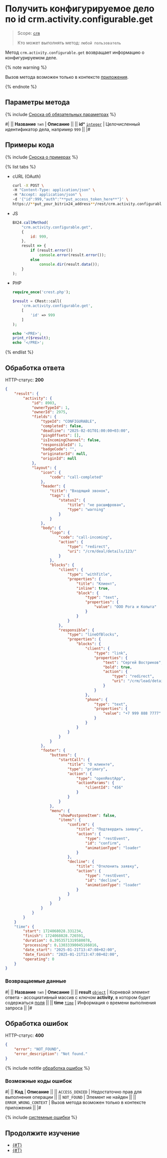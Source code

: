 # Получить конфигурируемое дело по id crm.activity.configurable.get

> Scope: [`crm`](../../../../scopes/permissions.md)
>
> Кто может выполнять метод: `любой пользователь`

Метод `crm.activity.configurable.get` возвращает информацию о конфигурируемом деле. 

{% note warning %}

Вызов метода возможен только в контексте [приложения](https://helpdesk.bitrix24.ru/examples/app.zip).

{% endnote %}

## Параметры метода

{% include [Сноска об обязательных параметрах](../../../../../_includes/required.md) %}

#|
|| **Название**
`тип` | **Описание** ||
|| **id***
[`integer`](../../../../data-types.md) | Целочисленный идентификатор дела, например `999` ||
|#

## Примеры кода

{% include [Сноска о примерах](../../../../../_includes/examples.md) %}

{% list tabs %}

- cURL (OAuth)

    ```bash
    curl -X POST \
    -H "Content-Type: application/json" \
    -H "Accept: application/json" \
    -d '{"id":999,"auth":"**put_access_token_here**"}' \
    https://**put_your_bitrix24_address**/rest/crm.activity.configurable.get
    ```

- JS

    ```js
    BX24.callMethod(
        "crm.activity.configurable.get",
        {
            id: 999,
        }, 
        result => {
            if (result.error())
                console.error(result.error());
            else
                console.dir(result.data());
        }    
    );
    ```

- PHP

    ```php
    require_once('crest.php');

    $result = CRest::call(
        'crm.activity.configurable.get',
        [
            'id' => 999
        ]
    );

    echo '<PRE>';
    print_r($result);
    echo '</PRE>';
    ```

{% endlist %}

## Обработка ответа

HTTP-статус: **200**

```json
{
    "result": {
        "activity": {
            "id": 8903,
            "ownerTypeId": 1,
            "ownerId": 2975,
            "fields": {
                "typeId": "CONFIGURABLE",
                "completed": false,
                "deadline": "2025-02-01T01:00:00+03:00",
                "pingOffsets": [],
                "isIncomingChannel": false,
                "responsibleId": 1,
                "badgeCode": "",
                "originatorId": null,
                "originId": null
            },
            "layout": {
                "icon": {
                    "code": "call-completed"
                },
                "header": {
                    "title": "Входящий звонок",
                    "tags": {
                        "status2": {
                            "title": "не расшифрован",
                            "type": "warning"
                        }
                    }
                },
                "body": {
                    "logo": {
                        "code": "call-incoming",
                        "action": {
                            "type": "redirect",
                            "uri": "/crm/deal/details/123/"
                        }
                    },
                    "blocks": {
                        "client": {
                            "type": "withTitle",
                            "properties": {
                                "title": "Клиент",
                                "inline": true,
                                "block": {
                                    "type": "text",
                                    "properties": {
                                        "value": "ООО Рога и Копыта"
                                    }
                                }
                            }
                        },
                        "responsible": {
                            "type": "lineOfBlocks",
                            "properties": {
                                "blocks": {
                                    "client": {
                                        "type": "link",
                                        "properties": {
                                            "text": "Сергей Востриков",
                                            "bold": true,
                                            "action": {
                                                "type": "redirect",
                                                "uri": "/crm/lead/details/789/"
                                            }
                                        }
                                    },
                                    "phone": {
                                        "type": "text",
                                        "properties": {
                                            "value": "+7 999 888 7777"
                                        }
                                    }
                                }
                            }
                        }
                    }
                },
                "footer": {
                    "buttons": {
                        "startCall": {
                            "title": "О клиенте",
                            "type": "primary",
                            "action": {
                                "type": "openRestApp",
                                "actionParams": {
                                    "clientId": "456"
                                }
                            }
                        }
                    },
                    "menu": {
                        "showPostponeItem": false,
                        "items": {
                            "confirm": {
                                "title": "Подтвердить заявку",
                                "action": {
                                    "type": "restEvent",
                                    "id": "confirm",
                                    "animationType": "loader"
                                }
                            },
                            "decline": {
                                "title": "Отклонить заявку",
                                "action": {
                                    "type": "restEvent",
                                    "id": "decline",
                                    "animationType": "loader"
                                }
                            }
                        }
                    }
                }
            }
        }
    }
    "time": {
        "start": 1724068028.331234,
        "finish": 1724068028.726591,
        "duration": 0.3953571319580078,
        "processing": 0.13033390045166016,
        "date_start": "2025-01-21T13:47:08+02:00",
        "date_finish": "2025-01-21T13:47:08+02:00",
        "operating": 0
    }
}
```

### Возвращаемые данные

#|
|| **Название**
`тип` | **Описание** ||
|| **result**
[`object`](../../../../data-types.md) | Корневой элемент ответа - ассоциативный массив с ключом **activity**, в котором будет содержаться [поля](./crm-activity-configurable-add.md#parametr-fields) ||
|| **time**
[`time`](../../../../data-types.md#time) | Информация о времени выполнения запроса ||
|#

## Обработка ошибок

HTTP-статус: **400**

```json
{
    "error": "NOT_FOUND",
    "error_description": "Not found."
}
```

{% include notitle [обработка ошибок](../../../../../_includes/error-info.md) %}

### Возможные коды ошибок

#|
|| **Код** | **Описание** ||
|| `ACCESS_DENIED` | Недостаточно прав для выполнения операции ||
|| `NOT_FOUND` | Элемент не найден ||
|| `ERROR_WRONG_CONTEXT` | Вызов метода возможен только в контексте приложения ||
|#

{% include [системные ошибки](../../../../../_includes/system-errors.md) %}

## Продолжите изучение

- [{#T}](./crm-activity-configurable-update.md)
- [{#T}](./crm-activity-configurable-add.md)